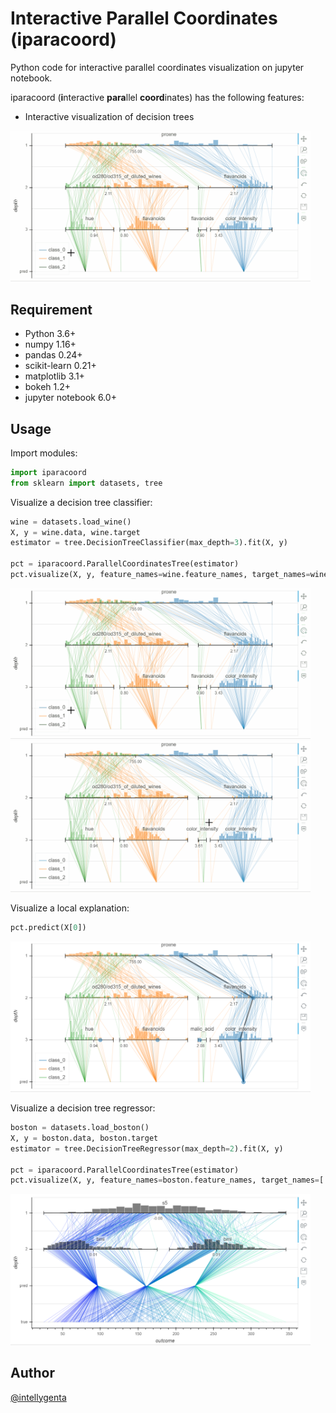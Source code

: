 # Interactive Parallel Coordinates (iparacoord)

Python code for interactive parallel coordinates visualization on jupyter notebook.

iparacoord (**i**nteractive **para**llel **coord**inates) has the following features:
* Interactive visualization of decision trees
<img src="screenshots/wine_mouseover.gif" width="480px">

## Requirement

* Python 3.6+
* numpy 1.16+
* pandas 0.24+
* scikit-learn 0.21+
* matplotlib 3.1+
* bokeh 1.2+
* jupyter notebook 6.0+

## Usage

Import modules:
```python
import iparacoord
from sklearn import datasets, tree
```

Visualize a decision tree classifier:
```python
wine = datasets.load_wine()
X, y = wine.data, wine.target
estimator = tree.DecisionTreeClassifier(max_depth=3).fit(X, y)

pct = iparacoord.ParallelCoordinatesTree(estimator)
pct.visualize(X, y, feature_names=wine.feature_names, target_names=wine.target_names)
```
<img src="screenshots/wine_mouseover.gif" width="480px">
<img src="screenshots/wine_scroll.gif" width="480px">

Visualize a local explanation:
```python
pct.predict(X[0])
```
<img src="screenshots/wine_predict.png" width="480px">

Visualize a decision tree regressor:
```python
boston = datasets.load_boston()
X, y = boston.data, boston.target
estimator = tree.DecisionTreeRegressor(max_depth=2).fit(X, y)

pct = iparacoord.ParallelCoordinatesTree(estimator)
pct.visualize(X, y, feature_names=boston.feature_names, target_names=['MEDV'])
```
<img src="screenshots/boston.png" width="480px">

## Author

[@intellygenta](https://twitter.com/intellygenta)
